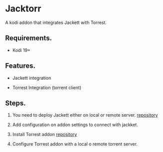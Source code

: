 
# Jacktorr

A kodi addon that integrates Jackett with Torrest.

## Requirements.

- Kodi 19+

## Features.

- Jackett integration

- Torrest Integration (torrent client)

## Steps.

1. You need to deploy Jackett either on local or remote server. [repository](https://github.com/Jackett/Jackett)

2. Add configuration on addon settings to connect with jackket.

3. Install Torrest addon [repository](https://github.com/i96751414/plugin.video.torrest)

4. Configure Torrest addon with a local o remote torrent server.
